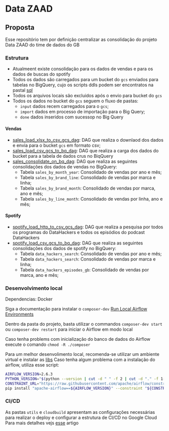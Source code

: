 # Data ZAAD

## Proposta

Esse repositório tem por definição centralizar as consolidação do projeto Data ZAAD do time de dados do GB

### Estrutura

* Atualmeent existe consolidação para os dados de vendas e para os dados de buscas do spotify
* Todos os dados são carregados para um bucket do `gcs` enviados para tabelas no BigQuery, cujo os scripts ddls podem ser encontratos na pastal [sql](./sql/ddl)
* Todos os arquivos locais são excluidos após o envio para bucket do `gcs` 
* Todos os dados no bucket do `gcs`  seguem o fluxo de pastas:
  * `input` dados recem carregados para o `gcs`;
  * `import` dados em processo de importação para o Big Query;
  * `done` dados inseridos com sucessop no Big Query

#### Vendas

* [sales_load_xlsx_to_csv_gcs_dag](dags/sales_load_xlsx_to_csv_gcs_dag.py): DAG que realiza o downlaod dos dados e envia para o bucket `gcs` em formato csv;
* [sales_load_csv_gcs_to_bq_dag](dags/sales_load_csv_gcs_to_bq_dag.py): DAG que realiza a carga dos dados do bucket para a tabela de dados crus no BiqQuery
* [sales_consolidate_on_bq_dag](dags/sales_consolidate_on_bq_dag.py): DAG que realiza as seguintes consolidações dos dados de vendas no BigQuery:
  * Tabela `sales_by_month_year`: Consolidado de vendas por ano e mês;
  * Tabela `sales_by_brand_line`: Consolidado de vendas por marca e linha;
  * Tabela `sales_by_brand_month`: Consolidado de vendas por marca, ano e mês;
  * Tabela `sales_by_line_month`: Consolidado de vendas por linha, ano e mês;

#### Spotify

* [spotify_load_http_to_csv_gcs_dag](dags/spotify_load_http_to_csv_gcs_dag.py): DAG que realiza a pesquisa por todos os programas do DataHackers e todos os episódios do podcast DataHackers
* [spotify_load_csv_gcs_to_bq_dag](dags/spotify_load_csv_gcs_to_bq_dag.py): DAG que realiza as seguintes consolidações dos dados de spotify no BigQuery:
  * Tabela `data_hackers_search`: Consolidado de vendas por ano e mês;
  * Tabela `data_hackers_search`: Consolidado de vendas por marca e linha;
  * Tabela `data_hackers_episodes_gb`: Consolidado de vendas por marca, ano e mês;

### Desenvolvimento local

Dependencias: Docker

Siga a documentação para instalar o  `composer-dev` [Run Local Airflow Environments](https://cloud.google.com/composer/docs/composer-2/run-local-airflow-environments)

Dentro da pasta do projeto, basta utilizar o commandos `composer-dev start` ou `composer-dev restart` para iniciar o Airflow em modo local

Caso tenha problems com inicialização do banco de dados do Airflow execute o comando `chmod -R ./composer`

Para um melhor desenvolimento local, recomenda-se utilizar um ambiente virtual e instalar as [libs](requirements.txt)
Caso tenha algum problema com a instalação do airflow, utiliza esse script:

```bash
AIRFLOW_VERSION=2.6.3
PYTHON_VERSION="$(python --version | cut -d " " -f 2 | cut -d "." -f 1-2)"
CONSTRAINT_URL="https://raw.githubusercontent.com/apache/airflow/constraints-${AIRFLOW_VERSION}/constraints-${PYTHON_VERSION}.txt"
pip install "apache-airflow==${AIRFLOW_VERSION}" --constraint "${CONSTRAINT_URL}"
```

### CI/CD

As pastas `utils` e `cloudbuild` apresentam as configurações necessárias para realizar o deploy e configurar a estrutura de CI/CD no Google Cloud
Para mais detalhes vejs [esse](https://medium.com/@amarachi.ogu/implementing-ci-cd-in-cloud-composer-using-cloud-build-and-github-part-2-a721e4ed53da) artigo